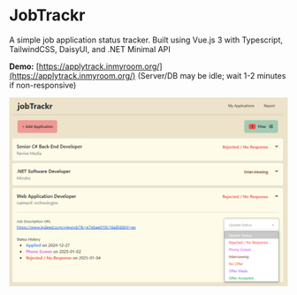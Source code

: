 # JobTrackr
A simple job application status tracker. Built using Vue.js 3 with Typescript, TailwindCSS, DaisyUI, and .NET Minimal API

**Demo:** [https://applytrack.inmyroom.org/](https://applytrack.inmyroom.org/)
(Server/DB may be idle; wait 1-2 minutes if non-responsive)

![ui](jobtracker-ui.png)
